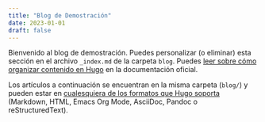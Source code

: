 ```yaml
---
title: "Blog de Demostración"
date: 2023-01-01
draft: false
---
```


Bienvenido al blog de demostración. Puedes personalizar (o eliminar) esta sección en el archivo `_index.md` de la carpeta `blog`. Puedes [leer sobre cómo organizar contenido en Hugo](https://gohugo.io/content-management/page-bundles/) en la documentación oficial.

Los artículos a continuación se encuentran en la misma carpeta (`blog/`) y pueden estar en [cualesquiera de los formatos que Hugo soporta](https://gohugo.io/content-management/formats/) (Markdown, HTML, Emacs Org Mode, AsciiDoc, Pandoc o reStructuredText).